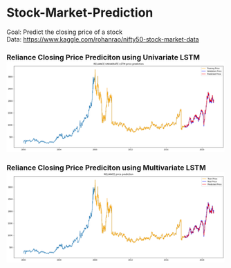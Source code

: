 # Stock-Market-Prediction

Goal: Predict the closing price of a stock <br />
Data: https://www.kaggle.com/rohanrao/nifty50-stock-market-data <br />

### Reliance Closing Price Prediciton using Univariate LSTM<div style="text-align:center"><img src="https://github.com/n-e-e-l/Stock-Market-Prediction/blob/main/univariate.png" /></div>
### Reliance Closing Price Prediciton using Multivariate LSTM <div style="text-align:center"><img src="https://github.com/n-e-e-l/Stock-Market-Prediction/blob/main/multi-variate.png" /></div>
